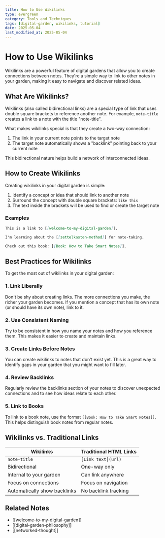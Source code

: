 ```yaml
---
title: How to Use Wikilinks
type: evergreen
category: Tools and Techniques
tags: [digital-garden, wikilinks, tutorial]
date: 2025-05-04
last_modified_at: 2025-05-04
---
```


# How to Use Wikilinks

Wikilinks are a powerful feature of digital gardens that allow you to create connections between notes. They're a simple way to link to other notes in your garden, making it easy to navigate and discover related ideas.

## What Are Wikilinks?

Wikilinks (also called bidirectional links) are a special type of link that uses double square brackets to reference another note. For example, `note-title` creates a link to a note with the title "note-title".

What makes wikilinks special is that they create a two-way connection:
1. The link in your current note points to the target note
2. The target note automatically shows a "backlink" pointing back to your current note

This bidirectional nature helps build a network of interconnected ideas.

## How to Create Wikilinks

Creating wikilinks in your digital garden is simple:

1. Identify a concept or idea that should link to another note
2. Surround the concept with double square brackets: `like this`
3. The text inside the brackets will be used to find or create the target note

### Examples

```markdown
This is a link to [[welcome-to-my-digital-garden]].

I'm learning about the [[zettelkasten-method]] for note-taking.

Check out this book: [[Book: How to Take Smart Notes]].
```

## Best Practices for Wikilinks

To get the most out of wikilinks in your digital garden:

### 1. Link Liberally

Don't be shy about creating links. The more connections you make, the richer your garden becomes. If you mention a concept that has its own note (or should have its own note), link to it.

### 2. Use Consistent Naming

Try to be consistent in how you name your notes and how you reference them. This makes it easier to create and maintain links.

### 3. Create Links Before Notes

You can create wikilinks to notes that don't exist yet. This is a great way to identify gaps in your garden that you might want to fill later.

### 4. Review Backlinks

Regularly review the backlinks section of your notes to discover unexpected connections and to see how ideas relate to each other.

### 5. Link to Books

To link to a book note, use the format `[[Book: How to Take Smart Notes]]`. This helps distinguish book notes from regular notes.

## Wikilinks vs. Traditional Links

| Wikilinks | Traditional HTML Links |
|-----------|------------------------|
| `note-title` | `[Link text](url)` |
| Bidirectional | One-way only |
| Internal to your garden | Can link anywhere |
| Focus on connections | Focus on navigation |
| Automatically show backlinks | No backlink tracking |

## Related Notes

- [[welcome-to-my-digital-garden]]
- [[digital-garden-philosophy]]
- [[networked-thought]]
